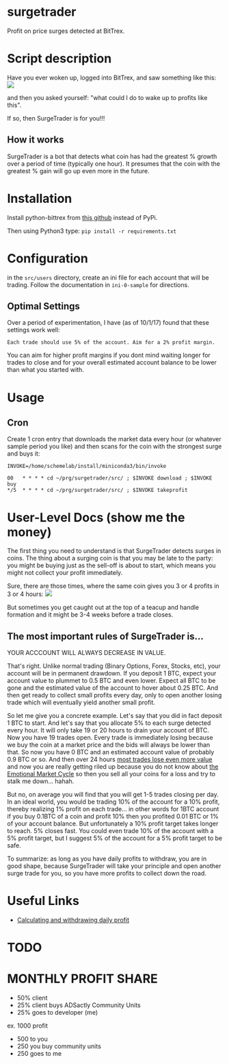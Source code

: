 # surgetrader
Profit on price surges detected at BitTrex.

# Script description

Have you ever woken up, logged into BitTrex,  and saw something like this:
![](https://monosnap.com/file/qocoiI5ScQQjx2Fq5B5Teung3zejTu.png)

and then you asked yourself: "what could I do to wake up to profits like this".

If so, then SurgeTrader is for you!!!

## How it works

SurgeTrader is a bot that detects what coin has had the greatest %
growth over a period of time (typically one hour). It presumes that
the coin with the greatest % gain will go up even more in the future.

# Installation

Install python-bittrex from [this
github](https://github.com/metaperl/python-bittrex) instead of PyPi.

Then using Python3 type:
`pip install -r requirements.txt`

# Configuration

in the `src/users` directory, create an ini file for each account that will
be trading. Follow the documentation in `ini-0-sample` for directions.

## Optimal Settings

Over a period of experimentation, I have (as of 10/1/17) found that
these settings work well:

    Each trade should use 5% of the account. Aim for a 2% profit margin.

You can aim for higher profit margins if you dont mind waiting longer
for trades to close and for your overall estimated account balance to
be lower than what you started with.

# Usage
## Cron

Create 1 cron entry that downloads the market data every hour (or whatever
sample period you like) and then scans for the coin with the strongest
surge and buys it:

    INVOKE=/home/schemelab/install/miniconda3/bin/invoke

    00   * * * * cd ~/prg/surgetrader/src/ ; $INVOKE download ; $INVOKE buy
    */5  * * * * cd ~/prg/surgetrader/src/ ; $INVOKE takeprofit

# User-Level Docs (show me the money)

The first thing you need to understand is that SurgeTrader detects
surges in coins. The thing about a surging coin is that you may be
late to the party: you might be buying just as the sell-off is about
to start, which means you might not collect your profit immediately.

Sure, there are those times, where the same coin gives you 3 or 4
profits in 3 or 4 hours:
![](https://api.monosnap.com/rpc/file/download?id=8RKinNxVaGOlJCRMCgIbQY2oZlxKQT)

But sometimes you get caught out at the top of a teacup and handle
formation and it might be 3-4 weeks before a trade closes.


## The most important rules of SurgeTrader is...

YOUR ACCCOUNT WILL ALWAYS DECREASE IN VALUE.

That's right. Unlike normal trading (Binary Options, Forex, Stocks,
etc), your account will be in permanent drawdown. If you deposit 1
BTC, expect your account value to plummet to 0.5 BTC and even
lower. Expect all BTC to be gone and the estimated value of the
account to hover about 0.25 BTC. And then get ready to collect small
profits every day, only to open another losing trade which will
eventually yield another small profit.

So let me give you a concrete example. Let's say that you did in fact
deposit 1 BTC to start. And let's say that you allocate 5% to each
surge detected every hour. It will only take 19 or 20 hours to drain
your account of BTC. Now you have 19 trades open. Every trade is
immediately losing because we buy the coin at a market price and the
bids will always be lower than that. So now you have 0 BTC and an
estimated account value of probably 0.9 BTC or so. And then over 24
hours [most trades lose even more value](http://take.ms/MgmwO) and now
you are really getting riled up because you do not know about [the
Emotional Market Cycle](https://www.youtube.com/watch?v=NMpVgvA5k3I)
so then you sell all your coins for a loss and try to stalk me
down... hahah.

But no, on average you will find that you will get 1-5 trades closing
per day. In an ideal world, you would be trading 10% of the account
for a 10% profit, thereby realizing 1% profit on each trade... in
other words for 1BTC account if you buy 0.1BTC of a coin and profit
10% then you profited 0.01 BTC or 1% of your account balance. But
unfortunately a 10% profit target takes longer to reach. 5% closes
fast. You could even trade 10% of the account with a 5% profit target,
but I suggest 5% of the account for a 5% profit target to be safe.

To summarize: as long as you have daily profits to withdraw, you are
in good shape, because SurgeTrader will take your principle and open
another surge trade for you, so you have more profits to collect down
the road.

# Useful Links

* [Calculating and withdrawing daily profit](https://www.youtube.com/watch?v=ah0P-zf-S-8&feature=youtu.be&hd=1)


# TODO


# MONTHLY PROFIT SHARE

* 50% client
* 25% client buys ADSactly Community Units
* 25% goes to developer (me)

ex. 1000 profit
- 500 to you
- 250 you buy community units
- 250 goes to me

#
